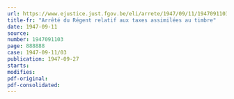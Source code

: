 ```yaml
---
url: https://www.ejustice.just.fgov.be/eli/arrete/1947/09/11/1947091103/justel
title-fr: "Arrêté du Régent relatif aux taxes assimilées au timbre"
date: 1947-09-11
source:
number: 1947091103
page: 888888
case: 1947-09-11/03
publication: 1947-09-27
starts:
modifies:
pdf-original:
pdf-consolidated:
---
```


